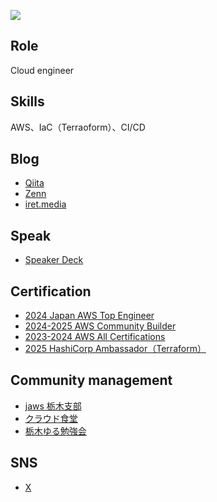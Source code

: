 ![](https://github-readme-stats.vercel.app/api/top-langs/?username=hiyanger&layout=compact&theme=dracula)

<!--
**hiyanger/hiyanger** is a ✨ _special_ ✨ repository because its `README.md` (this file) appears on your GitHub profile.

Here are some ideas to get you started:

- 🔭 I’m currently working on ...
- 🌱 I’m currently learning ...
- 👯 I’m looking to collaborate on ...
- 🤔 I’m looking for help with ...
- 💬 Ask me about ...
- 📫 How to reach me: ...
- 😄 Pronouns: ...
- ⚡ Fun fact: ...
-->

## Role
Cloud engineer

## Skills
AWS、IaC（Terraoform）、CI/CD

## Blog
- [Qiita](https://qiita.com/hiyanger)
- [Zenn](https://zenn.dev/hiyanger)
- [iret.media](https://iret.media/author/j-hiyama)

## Speak
- [Speaker Deck](https://speakerdeck.com/hiyanger)

## Certification
- [2024 Japan AWS Top Engineer](https://aws.amazon.com/jp/blogs/psa/2024-japan-aws-top-engineers/)
- [2024-2025 AWS Community Builder](https://aws.amazon.com/jp/developer/community/community-builders/)
- [2023-2024 AWS All Certifications](https://aws.amazon.com/jp/blogs/psa/2024-japan-aws-all-certifications-engineers/)
- [2025 HashiCorp Ambassador（Terraform）](https://www.credly.com/badges/5401454b-2df8-4a0f-8e9e-93f743c4a4b2)

## Community management
- [jaws 栃木支部](https://jawsug-tochigi.connpass.com)
- [クラウド食堂](https://cloud-shokudo.connpass.com)
- [栃木ゆる勉強会](https://tochigi-study.connpass.com)

## SNS
- [X](https://x.com/hiyanger)
